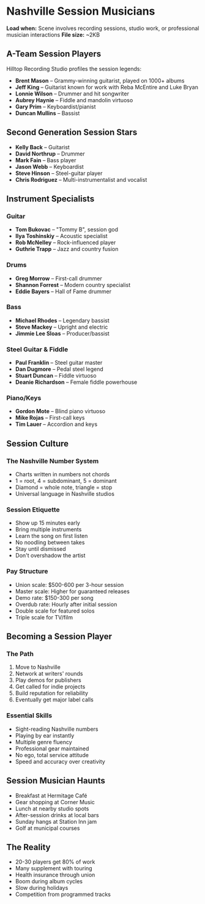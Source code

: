 # Nashville Session Musicians
**Load when:** Scene involves recording sessions, studio work, or professional musician interactions
**File size:** ~2KB

## A-Team Session Players

Hilltop Recording Studio profiles the session legends:

* **Brent Mason** – Grammy-winning guitarist, played on 1000+ albums
* **Jeff King** – Guitarist known for work with Reba McEntire and Luke Bryan
* **Lonnie Wilson** – Drummer and hit songwriter
* **Aubrey Haynie** – Fiddle and mandolin virtuoso
* **Gary Prim** – Keyboardist/pianist
* **Duncan Mullins** – Bassist

## Second Generation Session Stars

* **Kelly Back** – Guitarist
* **David Northrup** – Drummer
* **Mark Fain** – Bass player
* **Jason Webb** – Keyboardist
* **Steve Hinson** – Steel-guitar player
* **Chris Rodriguez** – Multi-instrumentalist and vocalist

## Instrument Specialists

### Guitar
* **Tom Bukovac** – "Tommy B", session god
* **Ilya Toshinskiy** – Acoustic specialist
* **Rob McNelley** – Rock-influenced player
* **Guthrie Trapp** – Jazz and country fusion

### Drums
* **Greg Morrow** – First-call drummer
* **Shannon Forrest** – Modern country specialist
* **Eddie Bayers** – Hall of Fame drummer

### Bass
* **Michael Rhodes** – Legendary bassist
* **Steve Mackey** – Upright and electric
* **Jimmie Lee Sloas** – Producer/bassist

### Steel Guitar & Fiddle
* **Paul Franklin** – Steel guitar master
* **Dan Dugmore** – Pedal steel legend
* **Stuart Duncan** – Fiddle virtuoso
* **Deanie Richardson** – Female fiddle powerhouse

### Piano/Keys
* **Gordon Mote** – Blind piano virtuoso
* **Mike Rojas** – First-call keys
* **Tim Lauer** – Accordion and keys

## Session Culture

### The Nashville Number System
* Charts written in numbers not chords
* 1 = root, 4 = subdominant, 5 = dominant
* Diamond = whole note, triangle = stop
* Universal language in Nashville studios

### Session Etiquette
* Show up 15 minutes early
* Bring multiple instruments
* Learn the song on first listen
* No noodling between takes
* Stay until dismissed
* Don't overshadow the artist

### Pay Structure
* Union scale: $500-600 per 3-hour session
* Master scale: Higher for guaranteed releases
* Demo rate: $150-300 per song
* Overdub rate: Hourly after initial session
* Double scale for featured solos
* Triple scale for TV/film

## Becoming a Session Player

### The Path
1. Move to Nashville
2. Network at writers' rounds
3. Play demos for publishers
4. Get called for indie projects
5. Build reputation for reliability
6. Eventually get major label calls

### Essential Skills
* Sight-reading Nashville numbers
* Playing by ear instantly
* Multiple genre fluency
* Professional gear maintained
* No ego, total service attitude
* Speed and accuracy over creativity

## Session Musician Haunts

* Breakfast at Hermitage Café
* Gear shopping at Corner Music
* Lunch at nearby studio spots
* After-session drinks at local bars
* Sunday hangs at Station Inn jam
* Golf at municipal courses

## The Reality

* 20-30 players get 80% of work
* Many supplement with touring
* Health insurance through union
* Boom during album cycles
* Slow during holidays
* Competition from programmed tracks